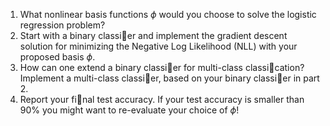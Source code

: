 1. What nonlinear basis functions $\phi$ would you choose to solve the logistic regression problem?
2. Start with a binary classier and implement the gradient descent solution for minimizing the
Negative Log Likelihood (NLL) with your proposed basis $\phi$.
3. How can one extend a binary classier for multi-class classication? Implement a multi-class
classier, based on your binary classier in part 2.
4. Report your final test accuracy. If your test accuracy is smaller than 90% you might want to
re-evaluate your choice of $\phi$!
